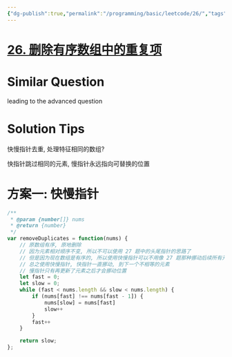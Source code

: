 ```yaml
---
{"dg-publish":true,"permalink":"/programming/basic/leetcode/26/","tags":["leetcode/pointer/fast-slow","leetcode/space/in-place"]}
---
```



# [26. 删除有序数组中的重复项](https://leetcode.cn/problems/remove-duplicates-from-sorted-array/)

# Similar Question

leading to the advanced question

# Solution Tips

快慢指针去重, 处理特征相同的数组?

快指针跳过相同的元素, 慢指针永远指向可替换的位置

# 方案一: 快慢指针

```js
/**
 * @param {number[]} nums
 * @return {number}
 */
var removeDuplicates = function(nums) {
    // 原数组有序, 原地删除
    // 因为元素相对顺序不变, 所以不可以使用 27 题中的头尾指针的思路了
    // 但是因为现在数组是有序的, 所以使用快慢指针可以不用像 27 题那种挪动后续所有元素?
    // 总之使用快慢指针, 快指针一直挪动, 到下一个不相等的元素
    // 慢指针只有再更新了元素之后才会挪动位置
    let fast = 0;
    let slow = 0;
    while (fast < nums.length && slow < nums.length) {
        if (nums[fast] !== nums[fast - 1]) {
            nums[slow] = nums[fast]
            slow++
        }
        fast++
    }

    return slow;
};
```
